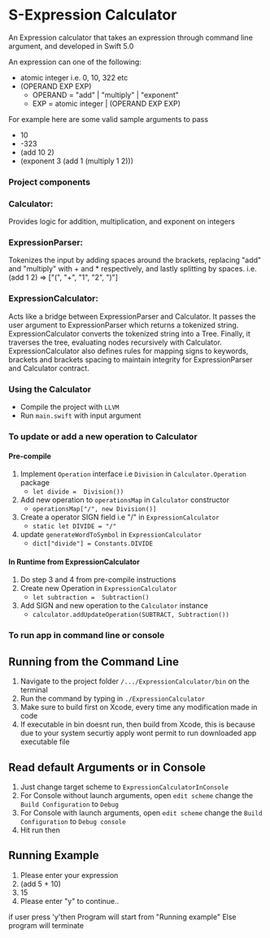 # S-Expression Calculator
An Expression calculator that takes an expression through command line argument, and developed in Swift 5.0


An expression can one of the following:
 - atomic integer i.e. 0, 10, 322 etc 
 - (OPERAND EXP EXP)
    - OPERAND = "add" | "multiply" | "exponent"
    - EXP = atomic integer | (OPERAND EXP EXP)
 
For example here are some valid sample arguments to pass
- 10
- -323 
- (add 10 2)
- (exponent 3 (add 1 (multiply 1 2)))

### Project components
### Calculator:
Provides logic for addition, multiplication, and exponent on integers
### ExpressionParser:
Tokenizes the input by adding spaces around the brackets, replacing "add" and "multiply" 
with + and * respectively, and lastly splitting by spaces.
i.e. (add 1 2) => ["(", "+", "1", "2", ")"] 
### ExpressionCalculator:
Acts like a bridge between ExpressionParser and Calculator. It passes the user argument
to ExpressionParser which returns a tokenized string. ExpressionCalculator converts the tokenized 
string into a Tree. Finally, it traverses the tree, evaluating nodes recursively with 
Calculator.
ExpressionCalculator also defines rules for mapping signs to keywords, brackets and brackets spacing to
maintain integrity for ExpressionParser and Calculator contract.

### Using the Calculator
- Compile the project with `LLVM`
- Run `main.swift` with input argument

### To update or add a new operation to Calculator
#### Pre-compile
1. Implement `Operation` interface i.e `Division` in `Calculator.Operation` package
   - `let divide =  Division())`
2. Add new operation to  `operationsMap` in `Calculator` constructor
   - `operationsMap["/", new Division()]`
3. Create a operator SIGN field i.e "/" in `ExpressionCalculator`
   - `static let DIVIDE = "/"`
4. update `generateWordToSymbol` in `ExpressionCalculator`
   - `dict["divide"] = Constants.DIVIDE`
   
#### In Runtime from ExpressionCalculator
1. Do step 3 and 4 from pre-compile instructions
1. Create new Operation in `ExpressionCalculator`
   - `let subtraction =  Subtraction()`
2. Add SIGN and new operation to the `Calculator` instance
   - `calculator.addUpdateOperation(SUBTRACT, Subtraction())`
   
  ### To run app in command line or console
  
 ## Running from the Command Line
1. Navigate to the project folder `/.../ExpressionCalculator/bin`   on the terminal
2. Run the command  by typing in `./ExpressionCalculator`
3. Make sure to build first on Xcode, every time any modification made in code
4. If executable in bin doesnt run, then build from Xcode, this is because due to your system securtiy apply wont permit to run downloaded app executable file

## Read default Arguments or in Console
1. Just change target scheme to `ExpressionCalculatorInConsole`
2. For Console without launch arguments, open `edit scheme` change the `Build Configuration` to `Debug`
3. For Console with launch arguments, open `edit scheme` change the `Build Configuration` to `Debug console`
4. Hit run then

 ## Running Example
 1. Please enter your expression
 2. (add 5 + 10)
 3. 15
 4. Please enter "y" to continue..
 
 if user press 'y'then
 Program will start from "Running example"
 Else program will terminate
 
